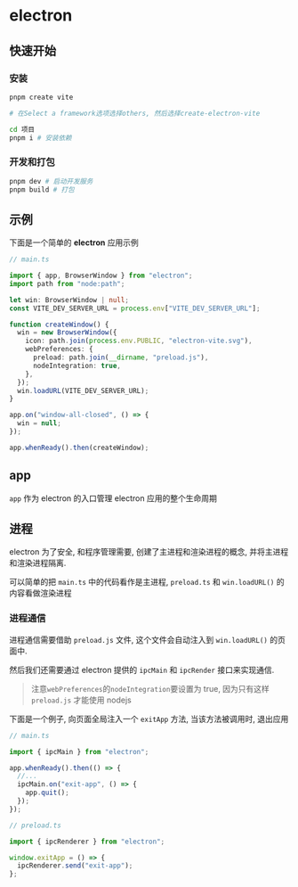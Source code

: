 # electron

## 快速开始

### 安装

```sh
pnpm create vite

# 在Select a framework选项选择others, 然后选择create-electron-vite

cd 项目
pnpm i # 安装依赖
```

### 开发和打包

```sh
pnpm dev # 启动开发服务
pnpm build # 打包
```

## 示例

下面是一个简单的 **electron** 应用示例

```ts
// main.ts

import { app, BrowserWindow } from "electron";
import path from "node:path";

let win: BrowserWindow | null;
const VITE_DEV_SERVER_URL = process.env["VITE_DEV_SERVER_URL"];

function createWindow() {
  win = new BrowserWindow({
    icon: path.join(process.env.PUBLIC, "electron-vite.svg"),
    webPreferences: {
      preload: path.join(__dirname, "preload.js"),
      nodeIntegration: true,
    },
  });
  win.loadURL(VITE_DEV_SERVER_URL);
}

app.on("window-all-closed", () => {
  win = null;
});

app.whenReady().then(createWindow);
```

## app

`app` 作为 electron 的入口管理 electron 应用的整个生命周期

## 进程

electron 为了安全, 和程序管理需要, 创建了主进程和渲染进程的概念, 并将主进程和渲染进程隔离.

可以简单的把 `main.ts` 中的代码看作是主进程, `preload.ts` 和 `win.loadURL()` 的内容看做渲染进程

### 进程通信

进程通信需要借助 `preload.js` 文件, 这个文件会自动注入到 `win.loadURL()` 的页面中.

然后我们还需要通过 electron 提供的 `ipcMain` 和 `ipcRender` 接口来实现通信.

> 注意`webPreferences`的`nodeIntegration`要设置为 true, 因为只有这样 `preload.js` 才能使用 nodejs

下面是一个例子, 向页面全局注入一个 `exitApp` 方法, 当该方法被调用时, 退出应用

```ts
// main.ts

import { ipcMain } from "electron";

app.whenReady().then(() => {
  //...
  ipcMain.on("exit-app", () => {
    app.quit();
  });
});
```

```ts
// preload.ts

import { ipcRenderer } from "electron";

window.exitApp = () => {
  ipcRenderer.send("exit-app");
};
```
